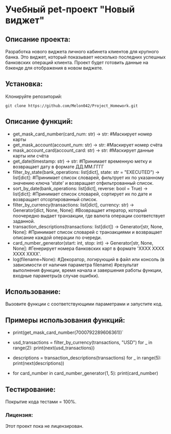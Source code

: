 # Учебный pet-проект "Новый виджет"

## Описание проекта:
Разработка нового виджета личного кабинета клиентов для крупного банка.
Это виджет, который показывает несколько последних успешных банковских операций клиента.
Проект будет готовить данные на бэкенде для отображения в новом виджете.

## Установка:
Клонируйте репозиторий:
```
git clone https://github.com/Melon042/Project_Homework.git
```
## Описание функций:
* get_mask_card_number(card_num: str) -> str:
  #Маскирует номер карты
* get_mask_account(account_num: str) -> str:
  #Маскирует номер счёта
* mask_account_card(account_card: str) -> str:
  #Маскирует данные карты или счёта
* get_date(timestamp: str) -> str:
  #Принимает временную метку и возвращает дату в формате ДД.ММ.ГГГГ
* filter_by_state(bank_operations: list[dict], state: str = "EXECUTED") -> list[dict]:
  #Принимает список словарей, фильтрует их по указанному значению ключа 'state' и возвращает отфильтрованный список.
* sort_by_date(bank_operations: list[dict], reverse: bool = True) -> list[dict]:
  #Принимает список словарей, сортирует их по дате и возвращает отсортированный список.
* filter_by_currency(transactions: list[dict], currency: str) -> Generator[dict, None, None]:
  #Возвращает итератор, который поочередно выдает транзакции, где валюта операции соответствует заданной.
* transaction_descriptions(transactions: list[dict]) -> Generator[str, None, None]:
  #Принимает список словарей с транзакциями и возвращает описание каждой операции по очереди.
* card_number_generator(start: int, stop: int) -> Generator[str, None, None]:
  #Генерирует номера банковских карт в формате 'XXXX XXXX XXXX XXXX'.
* log(filename=None):
  #Декоратор, логирующий в файл или консоль (в зависимости от наличия параметра filename)
  #результат выполнения функции, время начала и завершения работы функции, входные параметры(в случае ошибки).

## Использование:
Вызовите функции с соответствующими параметрами и запустите код.

## Примеры использования функций:
* print(get_mask_card_number(7000792289606361))`

* usd_transactions = filter_by_currency(transactions, "USD")
  for _ in range(2):
      print(next(usd_transactions))

* descriptions = transaction_descriptions(transactions)
  for _ in range(5):
      print(next(descriptions))

* for card_number in card_number_generator(1, 5):
    print(card_number)

## Тестирование:
Покрытие кода тестами = 100%.

### Лицензия:
Этот проект пока не лицензирован.
